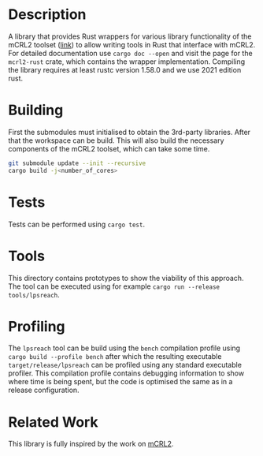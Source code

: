 # Description

A library that provides Rust wrappers for various library functionality of the mCRL2 toolset ([link](https://github.com/mCRL2org/mCRL2)) to allow writing tools in Rust that interface with mCRL2. For detailed documentation use `cargo doc --open` and visit the page for the `mcrl2-rust` crate, which contains the wrapper implementation. Compiling the library requires at least rustc version 1.58.0 and we use 2021 edition rust.

# Building

First the submodules must initialised to obtain the 3rd-party libraries. After that the workspace can be build. This will also build the necessary components of the mCRL2 toolset, which can take some time.

```bash
git submodule update --init --recursive
cargo build -j<number_of_cores>
```

# Tests

Tests can be performed using `cargo test`.

# Tools

This directory contains prototypes to show the viability of this approach. The tool can be executed using for example `cargo run --release tools/lpsreach`.

# Profiling

The `lpsreach` tool can be build using the `bench` compilation profile using `cargo build --profile bench` after which the resulting executable `target/release/lpsreach` can be profiled using any standard executable profiler. This compilation profile contains debugging information to show where time is being spent, but the code is optimised the same as in a release configuration.

# Related Work

This library is fully inspired by the work on [mCRL2](https://github.com/mCRL2org/mCRL2).
